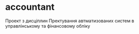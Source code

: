 # accountant
Проект з дисціплин Пректування автматизованих систем в управлінському та фінансовому обліку
